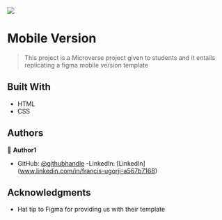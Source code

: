 ![](https://img.shields.io/badge/Microverse-blueviolet)

# Mobile Version

> This project is a Microverse project given to students and it entails replicating a figma mobile version template

## Built With

- HTML
- CSS

## Authors

👤 **Author1**

- GitHub: [@githubhandle](https://github.com/Gambit142)
-LinkedIn: [LinkedIn] (www.linkedin.com/in/francis-ugorji-a567b7168)

## Acknowledgments

- Hat tip to Figma for providing us with their template
